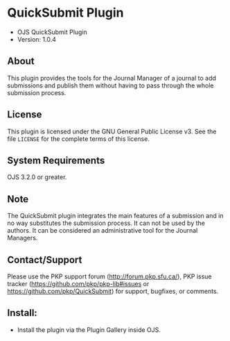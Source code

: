# QuickSubmit Plugin

- OJS QuickSubmit Plugin
- Version: 1.0.4

About
-----
This plugin provides the tools for the Journal Manager of a journal to add submissions and publish them without having
to pass through the whole submission process. 

License
-------
This plugin is licensed under the GNU General Public License v3. See the file `LICENSE` for the complete terms of this license.

System Requirements
-------------------
OJS 3.2.0 or greater.

Note
----
The QuickSubmit plugin integrates the main features of a submission and in no way substitutes the submission process. It can not be used by the authors. It can be considered an administrative tool for the Journal Managers.


Contact/Support
---------------
Please use the PKP support forum (http://forum.pkp.sfu.ca/), PKP issue tracker (https://github.com/pkp/pkp-lib#issues or https://github.com/pkp/QuickSubmit) for support, bugfixes, or comments.

## Install:

 * Install the plugin via the Plugin Gallery inside OJS.
